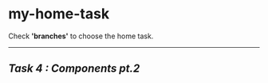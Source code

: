 # my-home-task

Check **'branches'** to choose the home task.

***

## ***Task 4 : Components pt.2***
